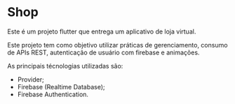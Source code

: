 # Shop

Este é um projeto flutter que entrega um aplicativo de loja virtual.

Este projeto tem como objetivo utilizar práticas de gerenciamento, consumo de APIs REST,
autenticação de usuário com firebase e animações.

As principais técnologias utilizadas são:

- Provider;
- Firebase (Realtime Database);
- Firebase Authentication.
